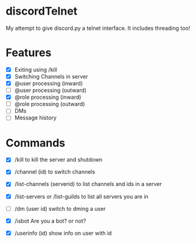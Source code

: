 # discordTelnet
My attempt to give discord.py a telnet interface. It includes threading too!

# Features
- [x] Exiting using /kill
- [x] Switching Channels in server
- [x] @user processing (inward)
- [ ] @user processing (outward)
- [x] @role processing (inward)
- [ ] @role processing (outward)
- [ ] DMs
- [ ] Message history
# Commands
- [x] /kill to kill the server and shutdown
- [x] /channel (id) to switch channels
- [x] /list-channels (serverid) to list channels and ids in a server
- [x] /list-servers or /list-guilds to list all servers you are in
- [ ] /dm (user id) switch to dming a user
- [x] /isbot Are you a bot? or not?
- [x] /userinfo (id) show info on user with id

